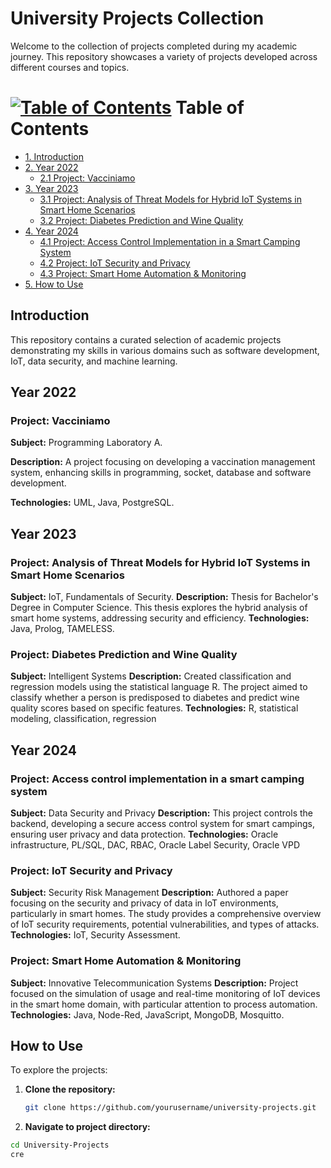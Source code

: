 # University Projects Collection

Welcome to the collection of projects completed during my academic journey. This repository showcases a variety of projects developed across different courses and topics.

# [![Table of Contents](https://cdnjs.cloudflare.com/ajax/libs/font-awesome/6.0.0-beta3/svgs/solid/book-open.svg)](#table-of-contents) Table of Contents
- [1. Introduction](#1-introduction)
- [2. Year 2022](#2-year-2022)
  - [2.1 Project: Vacciniamo](#21-project-vacciniamo)
- [3. Year 2023](#3-year-2023)
  - [3.1 Project: Analysis of Threat Models for Hybrid IoT Systems in Smart Home Scenarios](#31-project-analysis-of-threat-models-for-hybrid-iot-systems-in-smart-home-scenarios)
  - [3.2 Project: Diabetes Prediction and Wine Quality](#32-project-diabetes-prediction-and-wine-quality)
- [4. Year 2024](#4-year-2024)
  - [4.1 Project: Access Control Implementation in a Smart Camping System](#41-project-access-control-implementation-in-a-smart-camping-system)
  - [4.2 Project: IoT Security and Privacy](#42-project-iot-security-and-privacy)
  - [4.3 Project: Smart Home Automation & Monitoring](#43-project-smart-home-automation--monitoring)
- [5. How to Use](#5-how-to-use)

## Introduction

This repository contains a curated selection of academic projects demonstrating my skills in various domains such as software development, IoT, data security, and machine learning.

## Year 2022

### Project: Vacciniamo

**Subject:** Programming Laboratory A.

**Description:** A project focusing on developing a vaccination management system, enhancing skills in programming, socket, database and software development.

**Technologies:** UML, Java, PostgreSQL.


## Year 2023
### Project: Analysis of Threat Models for Hybrid IoT Systems in Smart Home Scenarios

**Subject:** IoT, Fundamentals of Security.
**Description:** Thesis for Bachelor's Degree in Computer Science. This thesis explores the hybrid analysis of smart home systems, addressing security and efficiency.
**Technologies:** Java, Prolog, TAMELESS.


### Project: Diabetes Prediction and Wine Quality

**Subject:** Intelligent Systems
**Description:** Created classification and regression models using the statistical language R. The project aimed to classify whether a person is predisposed to diabetes and predict wine quality scores based on specific features.
**Technologies:** R, statistical modeling, classification, regression

## Year 2024

### Project: Access control implementation in a smart camping system

**Subject:** Data Security and Privacy
**Description:** This project controls the backend, developing a secure access control system for smart campings, ensuring user privacy and data protection.
**Technologies:** Oracle infrastructure, PL/SQL, DAC, RBAC, Oracle Label Security, Oracle VPD


### Project: IoT Security and Privacy

**Subject:** Security Risk Management
**Description:** Authored a paper focusing on the security and privacy of data in IoT environments, particularly in smart homes. The study provides a comprehensive overview of IoT security requirements, potential vulnerabilities, and types of attacks.
**Technologies:** IoT, Security Assessment.

### Project: Smart Home Automation & Monitoring
**Subject:** Innovative Telecommunication Systems
**Description:** Project focused on the simulation of usage and real-time monitoring of IoT devices in the smart home domain, with particular attention to process automation.
**Technologies:** Java, Node-Red, JavaScript, MongoDB, Mosquitto.

## How to Use

To explore the projects:

1. **Clone the repository:**
   ```sh
   git clone https://github.com/yourusername/university-projects.git
2. **Navigate to project directory:**
  ```sh
  cd University-Projects
cre
